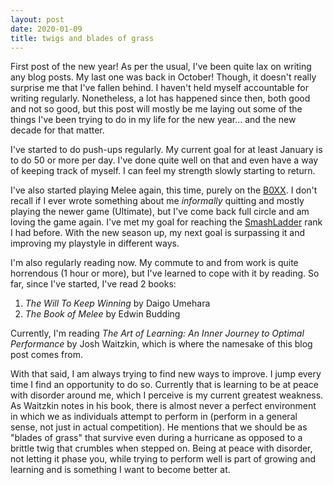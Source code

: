 ```yaml
---
layout: post
date: 2020-01-09
title: twigs and blades of grass
---
```


First post of the new year! As per the usual, I've been quite lax on writing any blog posts. My last one was back in October! Though, it doesn't really surprise me that I've fallen behind. I haven't held myself accountable for writing regularly. Nonetheless, a lot has happened since then, both good and not so good, but this post will mostly be me laying out some of the things I've been trying to do in my life for the new year... and the new decade for that matter.

I've started to do push-ups regularly. My current goal for at least January is to do 50 or more per day. I've done quite well on that and even have a way of keeping track of myself. I can feel my strength slowly starting to return.

I've also started playing Melee again, this time, purely on the 
[B0XX](https://b0xx.com/).
I don't recall if I ever wrote something about me _informally_ quitting and mostly playing the newer game (Ultimate), but I've come back full circle and am loving the game again. I've met my goal for reaching the 
[SmashLadder](https://www.smashladder.com/rankings/melee/139/2020-race-to-the-top/1)
rank I had before. With the new season up, my next goal is surpassing it and improving my playstyle in different ways. 

I'm also regularly reading now. My commute to and from work is quite horrendous (1 hour or more), but I've learned to cope with it by reading. So far, since I've started, I've read 2 books:

1. _The Will To Keep Winning_ by Daigo Umehara
2. _The Book of Melee_ by Edwin Budding

Currently, I'm reading _The Art of Learning: An Inner Journey to Optimal Performance_ by Josh Waitzkin, which is where the namesake of this blog post comes from. 

With that said, I am always trying to find new ways to improve. I jump every time I find an opportunity to do so. Currently that is learning to be at peace with disorder around me, which I perceive is my current greatest weakness. As Waitzkin notes in his book, there is almost never a perfect environment in which we as individuals attempt to perform in (perform in a general sense, not just in actual competition). He mentions that we should be as "blades of grass" that survive even during a hurricane as opposed to a brittle twig that crumbles when stepped on. Being at peace with disorder, not letting it phase you, while trying to perform well is part of growing and learning and is something I want to become better at.
